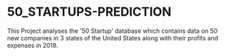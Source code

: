 # 50_STARTUPS-PREDICTION
This Project analyses the '50 Startup' database which contains data on 50 new companies in 3 states of the United States along with their profits and expenses in 2018.
